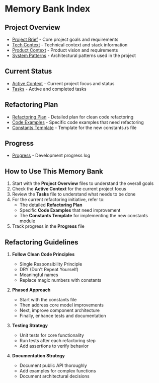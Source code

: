 # Memory Bank Index

## Project Overview
- [Project Brief](projectbrief.md) - Core project goals and requirements
- [Tech Context](techContext.md) - Technical context and stack information
- [Product Context](productContext.md) - Product vision and requirements
- [System Patterns](systemPatterns.md) - Architectural patterns used in the project

## Current Status
- [Active Context](activeContext.md) - Current project focus and status
- [Tasks](tasks.md) - Active and completed tasks

## Refactoring Plan
- [Refactoring Plan](refactoring_plan.md) - Detailed plan for clean code refactoring
- [Code Examples](code_examples.md) - Specific code examples that need refactoring
- [Constants Template](constants_template.md) - Template for the new constants.rs file

## Progress
- [Progress](progress.md) - Development progress log

## How to Use This Memory Bank

1. Start with the **Project Overview** files to understand the overall goals
2. Check the **Active Context** for the current project focus
3. Review the **Tasks** file to understand what needs to be done
4. For the current refactoring initiative, refer to:
   - The detailed **Refactoring Plan**
   - Specific **Code Examples** that need improvement
   - The **Constants Template** for implementing the new constants module
5. Track progress in the **Progress** file

## Refactoring Guidelines

1. **Follow Clean Code Principles**
   - Single Responsibility Principle
   - DRY (Don't Repeat Yourself)
   - Meaningful names
   - Replace magic numbers with constants

2. **Phased Approach**
   - Start with the constants file
   - Then address core model improvements
   - Next, improve component architecture
   - Finally, enhance tests and documentation

3. **Testing Strategy**
   - Unit tests for core functionality
   - Run tests after each refactoring step
   - Add assertions to verify behavior

4. **Documentation Strategy**
   - Document public API thoroughly
   - Add examples for complex functions
   - Document architectural decisions
